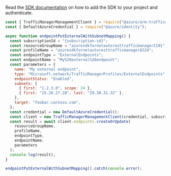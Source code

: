 Read the [SDK documentation](https://github.com/Azure/azure-sdk-for-js/blob/%40azure%2Farm-trafficmanager_6.0.1/sdk/trafficmanager/arm-trafficmanager/README.md) on how to add the SDK to your project and authenticate.

```javascript
const { TrafficManagerManagementClient } = require("@azure/arm-trafficmanager");
const { DefaultAzureCredential } = require("@azure/identity");

async function endpointPutExternalWithSubnetMapping() {
  const subscriptionId = "{subscription-id}";
  const resourceGroupName = "azuresdkfornetautoresttrafficmanager2191";
  const profileName = "azuresdkfornetautoresttrafficmanager8224";
  const endpointType = "ExternalEndpoints";
  const endpointName = "My%20external%20endpoint";
  const parameters = {
    name: "My external endpoint",
    type: "Microsoft.network/TrafficManagerProfiles/ExternalEndpoints",
    endpointStatus: "Enabled",
    subnets: [
      { first: "1.2.3.0", scope: 24 },
      { first: "25.26.27.28", last: "29.30.31.32" },
    ],
    target: "foobar.contoso.com",
  };
  const credential = new DefaultAzureCredential();
  const client = new TrafficManagerManagementClient(credential, subscriptionId);
  const result = await client.endpoints.createOrUpdate(
    resourceGroupName,
    profileName,
    endpointType,
    endpointName,
    parameters
  );
  console.log(result);
}

endpointPutExternalWithSubnetMapping().catch(console.error);
```

